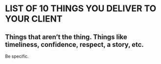 # LIST OF 10 THINGS YOU DELIVER TO YOUR CLIENT

## Things that aren’t the thing. Things like timeliness, confidence, respect, a story, etc.Be specific.
